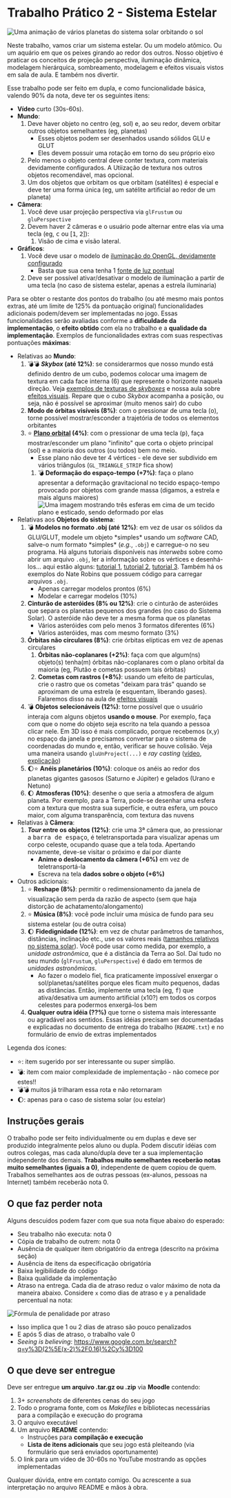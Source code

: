 # Trabalho Prático 2 - Sistema Estelar

![Uma animação de vários planetas do sistema solar orbitando o sol](images/solar.gif)

Neste trabalho, vamos criar um sistema estelar. Ou um modelo atômico. Ou
um aquário em que os peixes girando ao redor dos outros. Nosso objetivo é
praticar os conceitos de projeção perspectiva, iluminação dinâmica,
modelagem hierárquica, sombreamento, modelagem e efeitos visuais
vistos em sala de aula. E também nos divertir.

Esse trabalho pode ser feito em dupla, e como funcionalidade básica,
valendo 90% da nota, deve ter os seguintes itens:

- **Vídeo** curto (30s-60s).
- **Mundo**:
  1. Deve haver objeto no centro (eg, sol) e, ao seu redor, devem
     orbitar outros objetos semelhantes (eg, planetas)
     - Esses objetos podem ser desenhados usando sólidos GLU e GLUT
     - Eles devem possuir uma rotação em torno do seu próprio eixo
  1. Pelo menos o objeto central deve conter textura,
     com materiais devidamente configurados. A Utiização de textura
     nos outros objetos recomendável, mas opcional.
  1. Um dos objetos que orbitam os que orbitam (satélites) é especial e
     deve ter uma forma única (eg, um satélite artificial ao redor de
     um planeta)
- **Câmera**:
  1. Você deve usar projeção perspectiva via `glFrustum` ou `gluPerspective`
  1. Devem haver 2 câmeras e o usuário pode alternar entre elas via uma tecla
     (eg, <kbd>c</kbd> ou [<kbd>1</kbd>, <kbd>2</kbd>]):
     1. Visão de cima e visão lateral.
- **Gráficos**:
  1. Você deve usar o modelo de
     [iluminação do OpenGL, devidamente configurado][lighting]
     - Basta que sua cena tenha 1
       [fonte de luz pontual][lighting-directional]
  1. Deve ser possível ativar/desativar o modelo de iluminação a partir de uma
     tecla (no caso de sistema estelar, apenas a estrela iluminaria)

Para se obter o restante dos pontos do trabalho (ou até mesmo mais pontos
extras, até um limite de 125% da pontuação original) funcionalidades adicionais
podem/devem ser implementadas no jogo. Essas funcionalidades serão avaliadas
conforme a **dificuldade da implementação**, o **efeito obtido** com ela no
trabalho e a **qualidade da implementação**. Exemplos de funcionalidades
extras com suas respectivas pontuações **máximas**:

- Relativas ao **Mundo**:
  1. :bomb::bomb: **_Skybox_ (até 12%)**: se considerarmos que nosso mundo
     está definido dentro de um cubo, podemos colocar uma imagem de textura
     em cada face interna (6) que represente o horizonte naquela direção. Veja
     [exemplos de texturas de _skyboxes_][skybox] e nossa aula sobre
     [efeitos visuais][visual-fx]. Repare que o cubo _Skybox_ acompanha
     a posição, ou seja, não é possível se aproximar (muito menos sair) do cubo
  1. **Modo de órbitas visíveis (8%)**: com o pressionar de uma tecla
     (<kbd>o</kbd>), torne possível mostrar/esconder a trajetória de
     todos os elementos orbitantes
  1. :star: **[Plano orbital][plano-orbital] (4%)**: com o pressionar
     de uma tecla (<kbd>p</kbd>), faça mostrar/esconder um plano "infinito"
     que corta o objeto principal (sol) e a maioria dos outros (ou todos)
     bem no meio.
     - Esse plano não deve ter 4 vértices - ele deve ser subdivido em vários
       triângulos (`GL_TRIANGLE_STRIP` fica show)   
     1. :bomb: **Deformação do espaço-tempo (+7%)**: faça o plano apresentar a
        deformação gravitacional no tecido espaço-tempo provocado por objetos
        com grande massa (digamos, a estrela e mais alguns maiores)
        ![Uma imagem mostrando três esferas em cima de um tecido plano e esticado, sendo deformado por elas](images/deformacao-espaco-tempo.jpg)
- Relativas aos **Objetos do sistema**:
  1. :bomb: **Modelos no formato .obj (até 12%)**: em vez de usar os
     sólidos da GLU/GLUT, modele um objeto \*simples\* usando um _software_
     CAD, salve-o num formato \*simples\* (_e.g._, `.obj`) e carregue-o no
     seu programa. Há alguns tutoriais disponíveis nas _interwebs_ sobre
     como abrir um arquivo `.obj`, ler a informação sobre os vértices e
     desenhá-los... aqui estão alguns: [tutorial 1][obj-tut-1],
     [tutorial 2][obj-tut-2], [tutorial 3][obj-tut-3]. Também há os exemplos
     do Nate Robins que possuem código para carregar arquivos `.obj`.
     - Apenas carregar modelos prontos (6%)
     - Modelar e carregar modelos (10%)
  1. **Cinturão de asteróides (8% ou 12%)**: crie o cinturão de asteróides que
     separa os planetas pequenos dos grandes (no caso do Sistema Solar). O
     asteróide não deve ter a mesma forma que os planetas
     - Vários asteróides com pelo menos 3 formatos diferentes (6%)
     - Vários asteróides, mas com mesmo formato (3%)
  1. **Órbitas não circulares (8%)**: crie órbitas elípticas em vez de apenas
     circulares
     1. **Órbitas não-coplanares (+2%)**: faça com que algum(ns) objeto(s)
        tenha(m) órbitas não-coplanares com o plano orbital da maioria
        (eg, Plutão e cometas possuem tais órbitas)
     1. **Cometas com rastros (+8%)**: usando um efeito de partículas, crie
        o rastro que os cometas "deixam para trás" quando se aproximam de
        uma estrela (e esquentam, liberando gases). Falaremos disso na
        aula de [efeitos visuais][visual-fx]
  1. :bomb: **Objetos selecionáveis (12%)**: torne possível que o usuário
     interaja com alguns objetos **usando o mouse**. Por exemplo, faça com
     que o nome do objeto seja escrito na tela quando a pessoa clicar nele.
     Em 3D isso é mais complicado, porque recebemos (x,y) no espaço da janela
     e precisamos convertar para o sistema de coordenadas do mundo e, então,
     verificar se houve colisão. Veja uma maneira usando `gluUnProject(...)`
     e _ray casting_ ([vídeo][3d-picking-video],
     [explicação][3d-picking-explanation])
  1. :moon::star: **Anéis planetários (10%)**: coloque os anéis ao redor dos
     planetas gigantes gasosos (Saturno e Júpiter) e gelados (Urano e Netuno)
  1. :moon: **Atmosferas (10%)**: desenhe o que seria a atmosfera de algum
     planeta. Por exemplo, para a Terra, pode-se desenhar uma esfera com
     a textura que mostra sua superfície, e outra esfera, um pouco maior,
     com alguma transparência, com textura das nuvens
- Relativas à **Câmera**:
  1. **_Tour_ entre os objetos (12%)**: crie uma 3ª câmera que, ao pressionar
     a <kbd>barra de espaço</kbd>, é teletransportada para visualizar apenas
     um corpo celeste, ocupando quase que a tela toda. Apertando
     novamente, deve-se visitar o próximo e daí por diante
     - **Anime o deslocamento da câmera (+6%)** em vez de teletransportá-la
     - Escreva na tela **dados sobre o objeto (+6%)**
- Outros adicionais:
  1. :star: **Reshape (8%)**: permitir o redimensionamento da janela
     de visualização sem perda da razão de aspecto (sem que haja distorção
     de achatamento/alongamento)
  1. :star: **Música (8%)**: você pode incluir uma música de fundo para
     seu sistema estelar (ou de outra coisa)
  1. :moon: **Fidedignidade (12%)**: em vez de chutar parâmetros de tamanhos,
     distâncias, inclinação etc., use os valores reais
     ([tamanhos relativos no sistema solar][tamanhos-relativos-planetas]).
     Você pode usar como medida, por exemplo, a _unidade astronômica_,
     que é a distância da Terra ao Sol. Daí tudo no seu mundo
     (`glFrustum`, `gluPerspective`) é dado em termos de
     _unidades astronômicas_.
     - Ao fazer o modelo fiel, fica praticamente impossível enxergar
       o sol/planetas/satélites porque eles ficam muito pequenos, dadas
       as distâncias. Então, implemente uma tecla (eg, <kbd>f</kbd>)
       que ativa/desativa um aumento artificial (x10?) em todos os corpos
       celestes para podermos enxergá-los bem
  1. **Qualquer outra idéia (??%)** que torne o sistema mais interessante ou
     agradável aos sentidos. Essas idéias precisam ser documentadas e
     explicadas no documento de entrega do trabalho (`README.txt`) e no
     formulário de envio de extras implementados


Legenda dos ícones:
  - :star:: item sugerido por ser interessante ou super simplão.
  - :bomb:: item com maior complexidade de implementação - não
    comece por estes!!
  - :bomb::bomb: muitos já trilharam essa rota e não retornaram
  - :moon:: apenas para o caso de sistema solar (ou estelar)

## Instruções gerais

O trabalho pode ser feito individualmente ou em duplas e deve ser produzido
integralmente pelos aluno ou dupla. Podem discutir idéias com outros colegas,
mas cada aluno/dupla deve ter a sua implementação independente dos demais.
**Trabalhos muito semelhantes receberão notas muito semelhantes (iguais a 0)**,
independente de quem copiou de quem. Trabalhos semelhantes aos de outras
pessoas (ex-alunos, pessoas na Internet) também receberão nota 0.


## O que faz perder nota

Alguns descuidos podem fazer com que sua nota fique abaixo do esperado:
- Seu trabalho não executa: nota 0
- Cópia de trabalho de outrem: nota 0
- Ausência de qualquer item obrigatório da entrega (descrito na próxima seção)
- Ausência de itens da especificação obrigatória
- Baixa legibilidade do código
- Baixa qualidade da implementação
- Atraso na entrega. Cada dia de atraso reduz o valor máximo de nota da
 maneira abaixo. Considere `x` como dias de atraso e `y` a penalidade
 percentual na nota:

![Fórmula de penalidade por atraso](../../images/penalidade-por-atraso.png)
- Isso implica que 1 ou 2 dias de atraso são pouco penalizados
- E após 5 dias de atraso, o trabalho vale 0
- _Seeing is believing_:
  https://www.google.com.br/search?q=y%3D(2%5E(x-2)%2F0.16)%2Cy%3D100


## O que deve ser **entregue**

Deve ser entregue **um arquivo .tar.gz ou .zip** via **Moodle** contendo:
 1. 3+ _screenshots_ de diferentes cenas do seu jogo
 1. Todo o programa fonte, com os _Makefiles_ e bibliotecas necessárias
    para a compilação e execução do programa
 1. O arquivo executável
 1. Um arquivo **README** contendo:
    - Instruções para **compilação e execução**
    - **Lista de itens adicionais** que seu jogo está pleiteando
      (via formulário que será enviados oportunamente)
 1. O link para um vídeo de 30-60s no YouTube mostrando as opções implementadas

Qualquer dúvida, entre em contato comigo. Ou acrescente a sua interpretação no
arquivo README e mãos à obra.

[plano-orbital]: images/plano-orbital.jpg
[tamanhos-relativos-planetas]: http://www.lesud.com/lesud-astronomy_pageid81.html#sat_size
[menu]: http://www.programming-techniques.com/2012/05/glut-tutorial-creating-menus-and.html
[skybox]: https://www.google.com.br/search?q=skybox&safe=off&hl=pt-BR&source=lnms&tbm=isch&sa=X&ei=jMM_VenRNKuasQSCwYDABw&ved=0CAgQ_AUoAg&biw=1366&bih=599
[lighting]: http://fegemo.github.io/cefet-cg/classes/lighting/#26
[lighting-directional]: http://fegemo.github.io/cefet-cg/classes/lighting/#37
[obj-tut-1]: http://www.opengl-tutorial.org/beginners-tutorials/tutorial-7-model-loading/
[obj-tut-2]: http://netization.blogspot.in/2014/10/loading-obj-files-in-opengl.html
[obj-tut-3]: https://tutorialsplay.com/opengl/2014/09/17/lesson-9-loading-wavefront-obj-3d-models/
[visual-fx]: http://fegemo.github.io/cefet-cg/classes/visual-effects/#4
[height-map]: http://fegemo.github.io/cefet-cg/classes/textures/#43
[3d-picking-video]: https://www.youtube.com/watch?v=XygAhqJlGPI
[3d-picking-explanation]: https://www.bfilipek.com/2012/06/select-mouse-opengl.html
